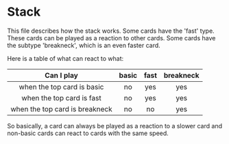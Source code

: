 # Stack

This file describes how the stack works. Some cards have the 'fast' type. These cards can be played as a reaction to other cards. Some cards have the subtype 'breakneck', which is an even faster card.

Here is a table of what can react to what:

|Can I play|basic|fast|breakneck|
|:---:|:---:|:---:|:---:|
|when the top card is basic|no|yes|yes|
|when the top card is fast|no|yes|yes|
|when the top card is breakneck|no|no|yes|

So basically, a card can always be played as a reaction to a slower card and non-basic cards can react to cards with the same speed.
